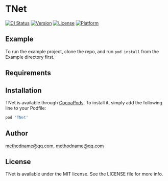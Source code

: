 # TNet

[![CI Status](https://img.shields.io/travis/methodname@qq.com/TNet.svg?style=flat)](https://travis-ci.org/methodname@qq.com/TNet)
[![Version](https://img.shields.io/cocoapods/v/TNet.svg?style=flat)](https://cocoapods.org/pods/TNet)
[![License](https://img.shields.io/cocoapods/l/TNet.svg?style=flat)](https://cocoapods.org/pods/TNet)
[![Platform](https://img.shields.io/cocoapods/p/TNet.svg?style=flat)](https://cocoapods.org/pods/TNet)

## Example

To run the example project, clone the repo, and run `pod install` from the Example directory first.

## Requirements

## Installation

TNet is available through [CocoaPods](https://cocoapods.org). To install
it, simply add the following line to your Podfile:

```ruby
pod 'TNet'
```

## Author

methodname@qq.com, methodname@qq.com

## License

TNet is available under the MIT license. See the LICENSE file for more info.
